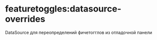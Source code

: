 # featuretoggles:datasource-overrides

DataSource для переопределений фичетогглов из отладочной панели
